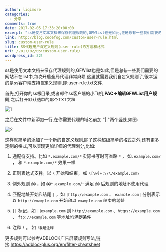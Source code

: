 ```yaml
---
author: liqimore
categories:
  - 分享
comments: true
date: 2017-02-05 17:33:20+00:00
excerpt: "ss是使用文本文档来保存代理规则的,GFWlist也是如此,但是总有一些我们需要的网站不在list中,每次开启全局代理非常麻烦,这里就需要我们自定义规则了,很幸运的是ss客户端支持自定义规则,即:user-rule.txt文件.\n\n        首先,打开你的ss根目录,或者邮件ss客户端的小飞机,PAC->编辑GFWList用户规则,之后打开默认选中的那个TXT文档."
link: http://blog.codefog.com/custom-user-rule.html
slug: custom-user-rule
title: SS代理用户自定义规则(user-rule)的方法和格式
url: /2017/02/05/custom-user-rule/
wordpress_id: 322
---
```



ss是使用文本文档来保存代理规则的,GFWlist也是如此,但是总有一些我们需要的网站不在list中,每次开启全局代理非常麻烦,这里就需要我们自定义规则了,很幸运的是ss客户端支持自定义规则,即:user-rule.txt文件.

首先,打开你的ss根目录,或者邮件ss客户端的小飞机,**PAC->编辑GFWList用户规则**,之后打开默认选中的那个TXT文档.

![1](https://static.codefog.com/qiniu/old/2017/02/1.jpg)

之后在文件中新添加一行,在你需要代理的域名前加 "||"两个竖线,如图:

![2](https://static.codefog.com/qiniu/old/2017/02/2.jpg)

这样就简单的添加了一个新的自定义规则,除了这种超级简单的格式之外,还有更多定制的格式,可以实现更加详细的代理划分,比如:



 	
  1. 通配符支持。比如 `*.example.com/*` 实际书写时可省略 `*` ， 如`.example.com/` ， 和 `*.example.com/*` 效果一样

 	
  2. 正则表达式支持。以 `\` 开始和结束， 如 `\[\w]+:\/\/example.com\`

 	
  3. 例外规则 `@@` ，如 `@@*.example.com/*` 满足 `@@` 后规则的地址不使用代理

 	
  4. 匹配地址开始和结尾 `|` ，如 `|http://example.com` 、 `example.com|` 分别表示以 `http://example.com` 开始和以 `example.com` 结束的地址

 	
  5. `||` 标记，如 `||example.com` 则 `http://example.com` 、`https://example.com` 、 `ftp://example.com` 等地址均满足条件

 	
  6. 注释 `!` 。 如 `!我是注释`




更多规则可以参考ADBLOCK广告屏蔽规则写法,链接:https://adblockplus.org/en/filter-cheatsheet